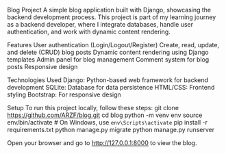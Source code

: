 Blog Project
A simple blog application built with Django, showcasing the backend development process. This project is part of my learning journey as a backend developer, where I integrate databases, handle user authentication, and work with dynamic content rendering.


Features
User authentication (Login/Logout/Register)
Create, read, update, and delete (CRUD) blog posts
Dynamic content rendering using Django templates
Admin panel for blog management
Comment system for blog posts
Responsive design


Technologies Used
Django: Python-based web framework for backend development
SQLite: Database for data persistence
HTML/CSS: Frontend styling
Bootstrap: For responsive design


Setup
To run this project locally, follow these steps:
git clone https://github.com/ARZF/blog.git
cd blog
python -m venv env
source env/bin/activate   # On Windows, use `env\Scripts\activate`
pip install -r requirements.txt
python manage.py migrate
python manage.py runserver

Open your browser and go to http://127.0.0.1:8000 to view the blog.
